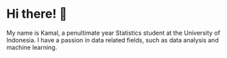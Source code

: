 # Hi there! :wave:

My name is Kamal, a penultimate year Statistics student at the University of Indonesia. I have a passion in data related fields, such as data analysis and machine learning.
